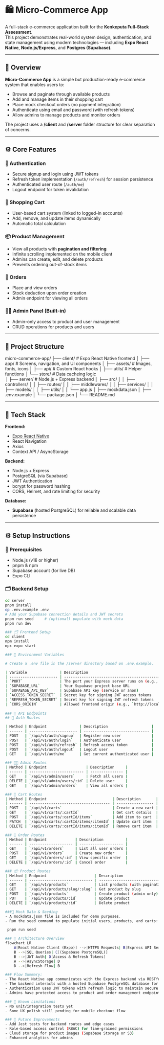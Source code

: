 # 🛍️ Micro-Commerce App

A full-stack e-commerce application built for the **Kenkeputa Full-Stack Assessment**.  
This project demonstrates real-world system design, authentication, and state management using modern technologies — including **Expo React Native**, **Node.js/Express**, and **Postgres (Supabase)**.

---

## 🚀 Overview

**Micro-Commerce App** is a simple but production-ready e-commerce system that enables users to:

- Browse and paginate through available products  
- Add and manage items in their shopping cart  
- Place mock checkout orders (no payment integration)  
- Authenticate using email and password (with refresh tokens)  
- Allow admins to manage products and monitor orders  

The project uses a **/client** and **/server** folder structure for clear separation of concerns.

---

## ⚙️ Core Features

### 👤 Authentication
- Secure signup and login using JWT tokens  
- Refresh token implementation (`/auth/refresh`) for session persistence  
- Authenticated user route (`/auth/me`)  
- Logout endpoint for token invalidation  

### 🛒 Shopping Cart
- User-based cart system (linked to logged-in accounts)  
- Add, remove, and update items dynamically  
- Automatic total calculation  

### 📦 Product Management
- View all products with **pagination and filtering**  
- Infinite scrolling implemented on the mobile client  
- Admins can create, edit, and delete products  
- Prevents ordering out-of-stock items  

### 🧾 Orders
- Place and view orders  
- Stock deduction upon order creation  
- Admin endpoint for viewing all orders  

### 🧑‍💻 Admin Panel (Built-in)
- Admin-only access to product and user management  
- CRUD operations for products and users  

---

## 🧱 Project Structure

micro-commerce-app/
├── client/         # Expo React Native frontend
│   ├── app/        # Screens, navigation, and UI components
│   ├── assets/     # Images, fonts, icons
│   ├── api/      # Custom React hooks
│   ├── utils/      # Helper functions
│   └── store/     # Data cacheing logic       
│
├── server/         # Node.js + Express backend
│   ├── src/
│   │   ├── controllers/
│   │   ├── routes/
│   │   ├── middlewares/
│   │   ├── services/
│   │   ├── models/
│   │   ├── utils/
│   │   └── app.js
│   ├── mockdata.json
│   ├── .env.example
│   └── package.json
│
└── README.md


---

## 🧩 Tech Stack

**Frontend:**  
- [Expo React Native](https://expo.dev)  
- React Navigation  
- Axios  
- Context API / AsyncStorage  

**Backend:**  
- Node.js + Express  
- PostgreSQL (via Supabase)  
- JWT Authentication  
- bcrypt for password hashing  
- CORS, Helmet, and rate limiting for security  

**Database:**  
- **Supabase** (hosted PostgreSQL) for reliable and scalable data persistence  

---

## ⚙️ Setup Instructions

### 🔧 Prerequisites
- Node.js (v18 or higher)
- pnpm & npm
- Supabase account (for live DB)
- Expo CLI

### 🗂️ Backend Setup
```bash
cd server
pnpm install
cp .env.example .env
# Add your Supabase connection details and JWT secrets
pnpm run seed     # (optional) populate with mock data
pnpm run dev

### 🗂️ Frontend Setup
cd client
npm install
npx expo start

### 🔑 Environment Variables

# Create a .env file in the /server directory based on .env.example.

| Variable               | Description                                             |
| ---------------------- | ------------------------------------------------------- |
| `PORT`                 | The port your Express server runs on (e.g., `4000`)     |
| `SUPABASE_URL`         | Your Supabase project base URL                          |
| `SUPABASE_API_KEY`     | Supabase API key (service or anon)                      |
| `ACCESS_TOKEN_SECRET`  | Secret key for signing JWT access tokens                |
| `REFRESH_TOKEN_SECRET` | Secret key for signing JWT refresh tokens               |
| `CORS_ORIGIN`          | Allowed frontend origin (e.g., `http://localhost:8081`) |
	
### 🧭 API Endpoints
## 🔐 Auth Routes

| Method | Endpoint               | Description                    |
| ------ | ---------------------- | ------------------------------ |
| POST   | `/api/v1/auth/signup`  | Register new user              |
| POST   | `/api/v1/auth/login`   | Authenticate user              |
| POST   | `/api/v1/auth/refresh` | Refresh access token           |
| POST   | `/api/v1/auth/logout`  | Logout user                    |
| GET    | `/api/v1/auth/me`      | Get current authenticated user |

### 🧑‍💼 Admin Routes
| Method | Endpoint                  | Description     |
| ------ | ------------------------- | --------------- |
| GET    | `/api/v1/admin/users`     | Fetch all users |
| DELETE | `/api/v1/admin/users/:id` | Delete user     |
| GET    | `/api/v1/admin/orders`    | View all orders |

### 🛒 Cart Routes
| Method | Endpoint                              | Description       |
| ------ | ------------------------------------- | ----------------- |
| POST   | `/api/v1/carts`                       | Create a new cart |
| GET    | `/api/v1/carts/:cartId`               | Get cart details  |
| POST   | `/api/v1/carts/:cartId/items`         | Add item to cart  |
| PATCH  | `/api/v1/carts/:cartId/items/:itemId` | Update cart item  |
| DELETE | `/api/v1/carts/:cartId/items/:itemId` | Remove cart item  |

### 🧾 Order Routes
| Method | Endpoint             | Description          |
| ------ | -------------------- | -------------------- |
| GET    | `/api/v1/orders`     | List all user orders |
| POST   | `/api/v1/orders`     | Create new order     |
| GET    | `/api/v1/orders/:id` | View specific order  |
| DELETE | `/api/v1/orders/:id` | Cancel order         |

### 📦 Product Routes
| Method | Endpoint                      | Description                               |
| ------ | ----------------------------- | ----------------------------------------- |
| GET    | `/api/v1/products`            | List products (with pagination & filters) |
| GET    | `/api/v1/products/slug/:slug` | Get product by slug                       |
| POST   | `/api/v1/products`            | Create product (admin only)               |
| PUT    | `/api/v1/products/:id`        | Update product                            |
| DELETE | `/api/v1/products/:id`        | Delete product                            |

###🌱 Mock Data & Seeding
- A mockdata.json file is included for demo purposes.
- Run the seed command to populate initial users, products, and carts:

 pnpm run seed

### 🧠 Architecture Overview
flowchart LR
    A[React Native Client (Expo)] -->|HTTPS Requests| B[Express API Server]
    B -->|SQL Queries| C[(Supabase PostgreSQL)]
    B -->|JWT Auth| D[Access & Refresh Tokens]
    A -->|AsyncStorage| D
    D -->|Refresh Flow| B

### Flow Summary:
- The React Native app communicates with the Express backend via RESTful APIs.
- The backend interacts with a hosted Supabase PostgreSQL database for data persistence.
- Authentication uses JWT tokens with refresh logic to maintain secure sessions.
- Admins have protected access to product and order management endpoints.

### 🚧 Known Limitations
- No unit/integration tests yet
- Some UX polish still pending for mobile checkout flow

### 🔮 Future Improvements
- Add Jest tests for backend routes and edge cases
- Role-based access control (RBAC) for fine-grained permissions
- Cloud storage for product images (Supabase Storage or S3)
- Enhanced analytics for admins